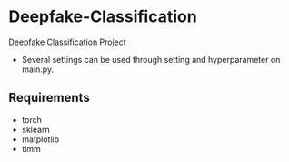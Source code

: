 # Deepfake-Classification
Deepfake Classification Project

- Several settings can be used through setting and hyperparameter on main.py.

## Requirements
- torch
- sklearn
- matplotlib
- timm

